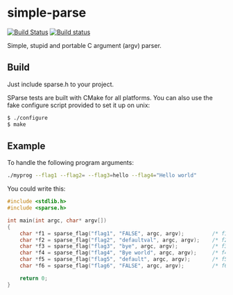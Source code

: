 # simple-parse

[![Build Status](https://travis-ci.org/ulises-jeremias/simple-parse.svg?branch=master)](https://travis-ci.org/ulises-jeremias/simple-parse) [![Build status](https://ci.appveyor.com/api/projects/status/mpc8xk0odl5er0lk/branch/master?svg=true)](https://ci.appveyor.com/project/ulises-jeremias/simple-parse/branch/master)

Simple, stupid and portable C argument (argv) parser.

## Build

Just include sparse.h to your project.

SParse tests are built with CMake for all platforms. You can also use the fake configure script provided to set it up on unix:

```sh
$ ./configure
$ make
```

## Example

To handle the following program arguments:

```sh
./myprog --flag1 --flag2= --flag3=hello --flag4="Hello world"
```

You could write this:

```c
#include <stdlib.h>
#include <sparse.h>

int main(int argc, char* argv[])
{
    char *f1 = sparse_flag("flag1", "FALSE", argc, argv);         /* f1 = "TRUE" */
    char *f2 = sparse_flag("flag2", "defaultval", argc, argv);    /* f2 = "" */
    char *f3 = sparse_flag("flag3", "bye", argc, argv);           /* f3 = "hello" */
    char *f4 = sparse_flag("flag4", "Bye world", argc, argv);     /* f4 = "Hello world" */
    char *f5 = sparse_flag("flag5", "default", argc, argv);       /* f5 = "default" */
    char *f6 = sparse_flag("flag6", "FALSE", argc, argv);         /* f6 = "FALSE" */

    return 0;
}
```
